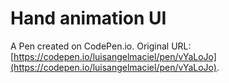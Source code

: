 # Hand animation UI 

A Pen created on CodePen.io. Original URL: [https://codepen.io/luisangelmaciel/pen/vYaLoJo](https://codepen.io/luisangelmaciel/pen/vYaLoJo).

